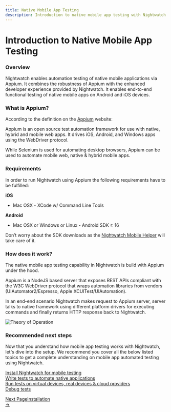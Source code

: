 ```yaml
---
title: Native Mobile App Testing
description: Introduction to native mobile app testing with Nightwatch. Learn how to automate native mobile apps on Android and iOS devices.
---
```


<div class="page-header"><h1>Introduction to Native Mobile App Testing</h1></div>

### Overview

Nightwatch enables automation testing of native mobile applications via Appium. It combines the robustness of Appium with the enhanced developer experience provided by Nightwatch. It enables end-to-end functional testing of native mobile apps on Android and iOS devices.

### What is Appium?

According to the definition on the [Appium][1] website:

<p class="secondary-text">Appium is an open source test automation framework for use with native, hybrid and mobile web apps. It drives iOS, Android, and Windows apps using the WebDriver protocol.</p>    

While Selenium is used for automating desktop browsers, Appium can be used to automate mobile web, native & hybrid mobile apps. 

### Requirements

In order to run Nightwatch using Appium the following requirements have to be fulfilled:

**iOS** </br>
- Mac OSX - XCode w/ Command Line Tools

**Android** </br>
- Mac OSX or Windows or Linux - Android SDK ≥ 16

<p class="alert alert-info">Don’t worry about the SDK downloads as the <a href="https://github.com/nightwatchjs/mobile-helper-tool">Nightwatch Mobile Helper</a> will take care of it.</p>

### How does it work?

The native mobile app testing capability in Nightwatch is build with Appium under the hood.

Appium is a NodeJS based server that exposes REST APIs compliant with the W3C WebDriver protocol that wraps automation libraries from vendors (UIAutomator2/Espresso, Apple XCUITest/UIAutomation).

In an end-end scenario Nightwatch makes request to Appium server, server talks to native framework using different platform drivers for executing commands and finally returns HTTP response back to Nightwatch.

![Theory of Operation][image-1]

### Recommended next steps

Now that you understand how mobile app testing works with Nightwatch, let's dive into the setup. We recommend you cover all the below listed topics to get a complete understanding on mobile app automated testing using Nightwatch.

[Install Nightwatch for mobile testing][2] </br>
[Write tests to automate native applications][3] </br>
[Run tests on virtual devices, real devices & cloud providers][4] </br>
[Debug tests][5]

[1]:    https://appium.io/
[2]:    /guide/mobile-app-testing/installation.html
[3]:    /guide/mobile-app-testing/introduction-writing-tests.html
[4]:    /guide/mobile-app-testing/running-tests.html
[5]:    /guide/mobile-app-testing/debug-tests.html


[image-1]:  https://user-images.githubusercontent.com/1677755/220147111-0c8bd102-cc70-4a7b-bda7-6e597328ace3.png


<div class="doc-pagination justify-content-end pt-40">
  <div class="next">
    <a href="https://nightwatchjs.org/guide/mobile-app-testing/installation.html">
        <div class="d-flex flex-column"><span class="smallT">Next Page</span><span class="bigT">Installation</span></div>
        <span>→</span>
    </a>
  </div>
</div>

